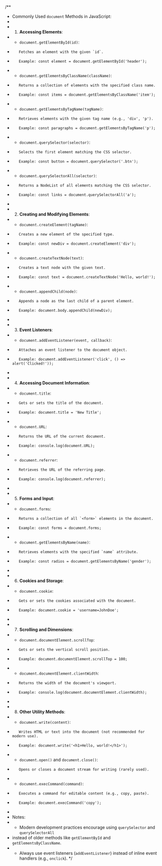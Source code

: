 /**
 * Commonly Used `document` Methods in JavaScript:
 * 
 * 1. **Accessing Elements**:
 *    - `document.getElementById(id)`:
 *        Fetches an element with the given `id`.
 *        Example: const element = document.getElementById('header');
 *    - `document.getElementsByClassName(className)`:
 *        Returns a collection of elements with the specified class name.
 *        Example: const items = document.getElementsByClassName('item');
 *    - `document.getElementsByTagName(tagName)`:
 *        Retrieves elements with the given tag name (e.g., 'div', 'p').
 *        Example: const paragraphs = document.getElementsByTagName('p');
 *    - `document.querySelector(selector)`:
 *        Selects the first element matching the CSS selector.
 *        Example: const button = document.querySelector('.btn');
 *    - `document.querySelectorAll(selector)`:
 *        Returns a NodeList of all elements matching the CSS selector.
 *        Example: const links = document.querySelectorAll('a');
 * 
 * 2. **Creating and Modifying Elements**:
 *    - `document.createElement(tagName)`:
 *        Creates a new element of the specified type.
 *        Example: const newDiv = document.createElement('div');
 *    - `document.createTextNode(text)`:
 *        Creates a text node with the given text.
 *        Example: const text = document.createTextNode('Hello, world!');
 *    - `document.appendChild(node)`:
 *        Appends a node as the last child of a parent element.
 *        Example: document.body.appendChild(newDiv);
 * 
 * 3. **Event Listeners**:
 *    - `document.addEventListener(event, callback)`:
 *        Attaches an event listener to the document object.
 *        Example: document.addEventListener('click', () => alert('Clicked!'));
 * 
 * 4. **Accessing Document Information**:
 *    - `document.title`:
 *        Gets or sets the title of the document.
 *        Example: document.title = 'New Title';
 *    - `document.URL`:
 *        Returns the URL of the current document.
 *        Example: console.log(document.URL);
 *    - `document.referrer`:
 *        Retrieves the URL of the referring page.
 *        Example: console.log(document.referrer);
 * 
 * 5. **Forms and Input**:
 *    - `document.forms`:
 *        Returns a collection of all `<form>` elements in the document.
 *        Example: const forms = document.forms;
 *    - `document.getElementsByName(name)`:
 *        Retrieves elements with the specified `name` attribute.
 *        Example: const radios = document.getElementsByName('gender');
 * 
 * 6. **Cookies and Storage**:
 *    - `document.cookie`:
 *        Gets or sets the cookies associated with the document.
 *        Example: document.cookie = 'username=JohnDoe';
 * 
 * 7. **Scrolling and Dimensions**:
 *    - `document.documentElement.scrollTop`:
 *        Gets or sets the vertical scroll position.
 *        Example: document.documentElement.scrollTop = 100;
 *    - `document.documentElement.clientWidth`:
 *        Returns the width of the document's viewport.
 *        Example: console.log(document.documentElement.clientWidth);
 * 
 * 8. **Other Utility Methods**:
 *    - `document.write(content)`:
 *        Writes HTML or text into the document (not recommended for modern use).
 *        Example: document.write('<h1>Hello, world!</h1>');
 *    - `document.open()` and `document.close()`:
 *        Opens or closes a document stream for writing (rarely used).
 *    - `document.execCommand(command)`:
 *        Executes a command for editable content (e.g., copy, paste).
 *        Example: document.execCommand('copy');
 * 
 * Notes:
 * - Modern development practices encourage using `querySelector` and `querySelectorAll` 
 *   instead of older methods like `getElementById` and `getElementsByClassName`.
 * - Always use event listeners (`addEventListener`) instead of inline event handlers (e.g., `onclick`).
 */

